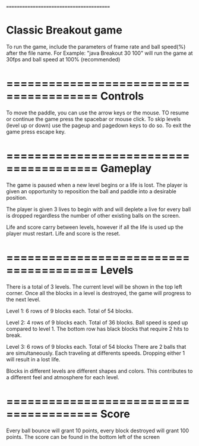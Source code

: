                                                          =======================================
Classic Breakout game
=======================================
To run the game, include the parameters of frame rate and ball speed(%) after the file name. 
For Example: "java Breakout 30 100" will run the game at 30fps and ball speed at 100% (recommended)

=======================================
Controls
=======================================
To move the paddle, you can use the arrow keys or the mouse.
TO resume or continue the game press the spacebar or mouse click.
To skip levels (level up or down) use the pageup and pagedown keys to do so.
To exit the game press escape key.

=======================================
Gameplay
=======================================
The game is paused when a new level begins or a life is lost. The player is given an opportunity
to reposition the ball and paddle into a desirable position.

The player is given 3 lives to begin with and will deplete a live for every ball is dropped
regardless the number of other existing balls on the screen.

Life and score carry between levels, however if all the life is used up the player must restart.
Life and score is the reset.

=======================================
Levels
=======================================
There is a total of 3 levels. The current level will be shown in the top left corner.
Once all the blocks in a level is destroyed, the game will progress to the next level.

Level 1: 6 rows of 9 blocks each. Total of 54 blocks.

Level 2: 4 rows of 9 blocks each. Total of 36 blocks.
	 Ball speed is sped up compared to level 1.
	 The bottom row has black blocks that require 2 hits to break.

Level 3: 6 rows of 9 blocks each. Total of 54 blocks
  	 There are 2 balls that are simultaneously. Each traveling at differents speeds.
	 Dropping either 1 will result in a lost life.

Blocks in different levels are different shapes and colors. This contributes to a different feel
and atmosphere for each level.

=======================================
Score
=======================================
Every ball bounce will grant 10 points, every block destroyed will grant 100 points.
The score can be found in the bottom left of the screen
